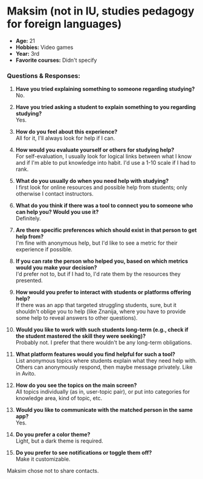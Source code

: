 # Maksim (not in IU, studies pedagogy for foreign languages)

- **Age:** 21  
- **Hobbies:** Video games  
- **Year:** 3rd  
- **Favorite courses:** Didn't specify  

### Questions & Responses:

1. **Have you tried explaining something to someone regarding studying?**  
   No.  

2. **Have you tried asking a student to explain something to you regarding studying?**  
   Yes.  

3. **How do you feel about this experience?**  
   All for it, I'll always look for help if I can.  

4. **How would you evaluate yourself or others for studying help?**  
   For self-evaluation, I usually look for logical links between what I know and if I'm able to put knowledge into habit. I'd use a 1-10 scale if I had to rank.  

5. **What do you usually do when you need help with studying?**  
   I first look for online resources and possible help from students; only otherwise I contact instructors.  

6. **What do you think if there was a tool to connect you to someone who can help you? Would you use it?**  
   Definitely.  

7. **Are there specific preferences which should exist in that person to get help from?**  
   I'm fine with anonymous help, but I'd like to see a metric for their experience if possible.  

8. **If you can rate the person who helped you, based on which metrics would you make your decision?**  
   I'd prefer not to, but if I had to, I'd rate them by the resources they presented.  

9. **How would you prefer to interact with students or platforms offering help?**  
   If there was an app that targeted struggling students, sure, but it shouldn't oblige you to help (like Znanija, where you have to provide some help to reveal answers to other questions).  

10. **Would you like to work with such students long-term (e.g., check if the student mastered the skill they were seeking)?**  
    Probably not. I prefer that there wouldn't be any long-term obligations.  

11. **What platform features would you find helpful for such a tool?**  
    List anonymous topics where students explain what they need help with. Others can anonymously respond, then maybe message privately. Like in Avito.  

12. **How do you see the topics on the main screen?**  
    All topics individually (as in, user-topic pair), or put into categories for knowledge area, kind of topic, etc.  

13. **Would you like to communicate with the matched person in the same app?**  
    Yes.  

14. **Do you prefer a color theme?**  
    Light, but a dark theme is required.  

15. **Do you prefer to see notifications or toggle them off?**  
    Make it customizable.  

Maksim chose not to share contacts.
